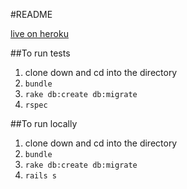 #README

[live on heroku](https://aqueous-wave-54434.herokuapp.com/links)

##To run tests
1. clone down and cd into the directory
2. `bundle`
3. `rake db:create db:migrate`
4. `rspec`

##To run locally

1. clone down and cd into the directory
2. `bundle`
3. `rake db:create db:migrate`
4. `rails s`

